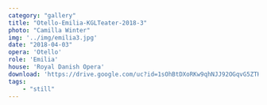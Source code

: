 ```yaml
---
category: "gallery"
title: "Otello-Emilia-KGLTeater-2018-3"
photo: "Camilla Winter"
img: '../img/emilia3.jpg'
date: "2018-04-03"
opera: 'Otello'
role: 'Emilia'
house: 'Royal Danish Opera'
download: 'https://drive.google.com/uc?id=1sOhBtDXoRKw9qhNJJ92OGqvG5ZTH0c2D&export=download'
tags:
    - "still"
---
```


